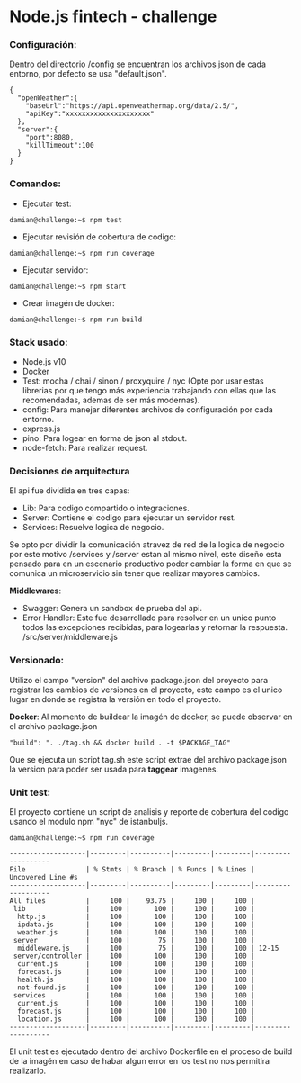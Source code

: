 # Node.js fintech - challenge

### **Configuración**:
Dentro del directorio /config se encuentran los archivos json de cada entorno, por defecto se usa "default.json".

```console
{
  "openWeather":{
    "baseUrl":"https://api.openweathermap.org/data/2.5/",
    "apiKey":"xxxxxxxxxxxxxxxxxxxxx"
  },
  "server":{
    "port":8080,
    "killTimeout":100
  }
}
```

### **Comandos**:

- Ejecutar test:
```console
damian@challenge:~$ npm test
```
- Ejecutar revisión de cobertura de codigo:
```console
damian@challenge:~$ npm run coverage
```
- Ejecutar servidor:
```console
damian@challenge:~$ npm start
```

- Crear imagén de docker:
```console
damian@challenge:~$ npm run build
```

### **Stack usado**:
- Node.js v10
- Docker
- Test: mocha / chai / sinon / proxyquire / nyc
  (Opte por usar estas librerias por que tengo más experiencia trabajando con ellas que las recomendadas, ademas de ser más modernas).
- config: Para manejar diferentes archivos de configuración por cada entorno.
- express.js
- pino: Para logear en forma de json al stdout.
- node-fetch: Para realizar request.

### **Decisiones de arquitectura**
El api fue dividida en tres capas:
- Lib: Para codigo compartido o integraciones.
- Server: Contiene el codigo para ejecutar un servidor rest.
- Services: Resuelve logica de negocio.

Se opto por dividir la comunicación atravez de red de la logica de negocio por este motivo /services y /server estan al mismo nivel, este diseño esta pensado para en un escenario productivo poder cambiar la forma en que se comunica un microservicio sin tener que realizar mayores cambios.

**Middlewares**:
- Swagger: Genera un sandbox de prueba del api.
- Error Handler: Este fue desarrollado para resolver en un unico punto todos las excepciones recibidas, para logearlas y retornar la respuesta. /src/server/middleware.js

### **Versionado**:
Utilizo el campo "version" del archivo package.json del proyecto para registrar los cambios de versiones en el proyecto, este campo es el unico lugar en donde se registra la versión en todo el proyecto.

**Docker**: Al momento de buildear la imagén de docker, se puede observar en el archivo package.json
```console
"build": ". ./tag.sh && docker build . -t $PACKAGE_TAG"
```
Que se ejecuta un script tag.sh este script extrae del archivo package.json la version para poder ser usada para **taggear** imagenes.

### Unit test:
El proyecto contiene un script de analisis y reporte de cobertura del codigo usando el modulo npm "nyc" de istanbuljs.

```console
damian@challenge:~$ npm run coverage

-------------------|---------|----------|---------|---------|-------------------
File               | % Stmts | % Branch | % Funcs | % Lines | Uncovered Line #s 
-------------------|---------|----------|---------|---------|-------------------
All files          |     100 |    93.75 |     100 |     100 |                   
 lib               |     100 |      100 |     100 |     100 |                   
  http.js          |     100 |      100 |     100 |     100 |                   
  ipdata.js        |     100 |      100 |     100 |     100 |                   
  weather.js       |     100 |      100 |     100 |     100 |                   
 server            |     100 |       75 |     100 |     100 |                   
  middleware.js    |     100 |       75 |     100 |     100 | 12-15             
 server/controller |     100 |      100 |     100 |     100 |                   
  current.js       |     100 |      100 |     100 |     100 |                   
  forecast.js      |     100 |      100 |     100 |     100 |                   
  health.js        |     100 |      100 |     100 |     100 |                   
  not-found.js     |     100 |      100 |     100 |     100 |                   
 services          |     100 |      100 |     100 |     100 |                   
  current.js       |     100 |      100 |     100 |     100 |                   
  forecast.js      |     100 |      100 |     100 |     100 |                   
  location.js      |     100 |      100 |     100 |     100 |                   
-------------------|---------|----------|---------|---------|-------------------
```

El unit test es ejecutado dentro del archivo Dockerfile en el proceso de build de la imagén en caso de habar algun
error en los test no nos permitira realizarlo.
